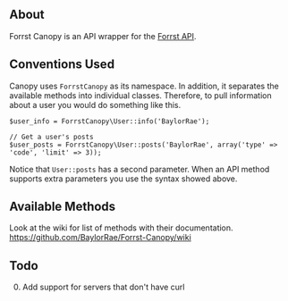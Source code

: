 ## About
Forrst Canopy is an API wrapper for the [Forrst API](http://forrst.com/api).

## Conventions Used
Canopy uses `ForrstCanopy` as its namespace. In addition, it separates the available methods into individual classes. Therefore, to pull information about a user you would do something like this.

    $user_info = ForrstCanopy\User::info('BaylorRae');
    
    // Get a user's posts
    $user_posts = ForrstCanopy\User::posts('BaylorRae', array('type' => 'code', 'limit' => 3));
    
Notice that `User::posts` has a second parameter. When an API method supports extra parameters you use the syntax showed above.

## Available Methods
Look at the wiki for list of methods with their documentation.<br /><https://github.com/BaylorRae/Forrst-Canopy/wiki>

## Todo
0. Add support for servers that don't have curl
